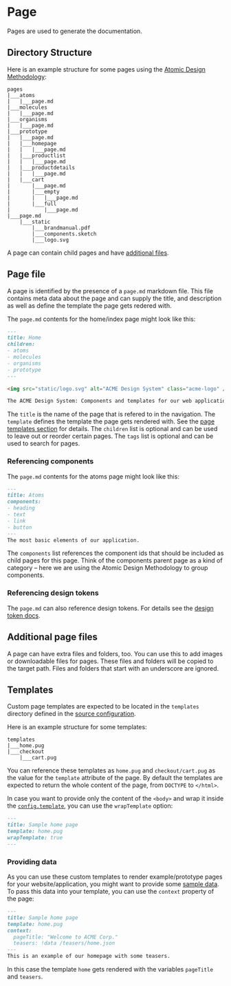 # Page

Pages are used to generate the documentation.

## Directory Structure

Here is an example structure for some pages using the [Atomic Design Methodology](http://atomicdesign.bradfrost.com/chapter-2/):

```tree
pages
|___atoms
|   |___page.md
|___molecules
|   |___page.md
|___organisms
|   |___page.md
|___prototype
|   |___page.md
|   |___homepage
|   |   |___page.md
|   |___productlist
|   |   |___page.md
|   |___productdetails
|   |   |___page.md
|   |___cart
|       |___page.md
|       |___empty
|       |   |___page.md
|       |___full
|           |___page.md
|___page.md
    |___static
        |___brandmanual.pdf
        |___components.sketch
        |___logo.svg
```

A page can contain child pages and have [additional files](#additional-page-files).

## Page file

A page is identified by the presence of a `page.md` markdown file.
This file contains meta data about the page and can supply the title, and description as well as define the template the page gets redered with.

The `page.md` contents for the home/index page might look like this:

```markdown
---
title: Home
children:
- atoms
- molecules
- organisms
- prototype
---

<img src="static/logo.svg" alt="ACME Design System" class="acme-logo" />

The ACME Design System: Components and templates for our web application.
````

The `title` is the name of the page that is refered to in the navigation.
The `template` defines the template the page gets rendered with. See the [page templates section](#page-templates) for details.
The `children` list is optional and can be used to leave out or reorder certain pages.
The `tags` list is optional and can be used to search for pages.

### Referencing components

The `page.md` contents for the atoms page might look like this:

```markdown
---
title: Atoms
components:
- heading
- text
- link
- button
---
The most basic elements of our application.
```

The `components` list references the component ids that should be included as child pages for this page.
Think of the components parent page as a kind of category – here we are using the Atomic Design Methodology to group components.

### Referencing design tokens

The `page.md` can also reference design tokens.
For details see the [design token docs](./design-tokens.md).

## Additional page files

A page can have extra files and folders, too.
You can use this to add images or downloadable files for pages.
These files and folders will be copied to the target path.
Files and folders that start with an underscore are ignored.

## Templates

Custom page templates are expected to be located in the `templates` directory defined in the [source configuration](./config.md#source).

Here is an example structure for some templates:

```tree
templates
|___home.pug
|___checkout
    |___cart.pug
```

You can reference these templates as `home.pug` and `checkout/cart.pug` as the value for the `template` attribute of the page.
By default the templates are expected to return the whole content of the page, from `DOCTYPE` to `</html>`.

In case you want to provide only the content of the `<body>` and wrap it inside the [`config.template`](./config.md#template), you can use the `wrapTemplate` option:

```markdown
---
title: Sample home page
template: home.pug
wrapTemplate: true
---
```

### Providing data

As you can use these custom templates to render example/prototype pages for your website/application, you might want to provide some [sample data](./yaml.md#include).
To pass this data into your template, you can use the `context` property of the page:

```markdown
---
title: Sample home page
template: home.pug
context:
  pageTitle: "Welcome to ACME Corp."
  teasers: !data /teasers/home.json
---
This is an example of our homepage with some teasers.
```

In this case the template `home` gets rendered with the variables `pageTitle` and `teasers`.
